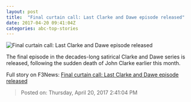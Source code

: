 ```yaml
---
layout: post
title:  "Final curtain call: Last Clarke and Dawe episode released"
date: 2017-04-20 09:41:04Z
categories: abc-top-stories
---
```


![Final curtain call: Last Clarke and Dawe episode released](http://www.abc.net.au/news/image/8459210-1x1-700x700.jpg)

The final episode in the decades-long satirical Clarke and Dawe series is released, following the sudden death of John Clarke earlier this month.


Full story on F3News: [Final curtain call: Last Clarke and Dawe episode released](http://www.f3nws.com/n/eznhh)

> Posted on: Thursday, April 20, 2017 2:41:04 PM
